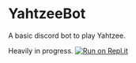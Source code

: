 # YahtzeeBot
A basic discord bot to play Yahtzee.

Heavily in progress.
[![Run on Repl.it](https://repl.it/badge/github/BitIceTen/YahtzeeBot)](https://repl.it/github/BitIceTen/YahtzeeBot)
